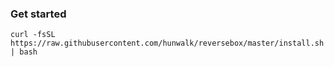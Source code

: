 ### Get started

```curl -fsSL https://raw.githubusercontent.com/hunwalk/reversebox/master/install.sh | bash```
